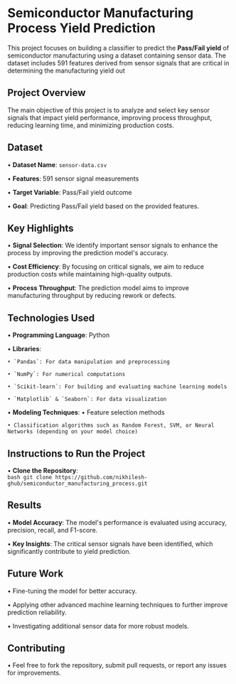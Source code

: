  #  Semiconductor Manufacturing Process Yield Prediction

 This project focuses on building a classifier to predict the **Pass/Fail yield** of semiconductor manufacturing using a dataset containing sensor data. The dataset includes 591 features derived from sensor signals that are critical in determining the manufacturing yield out
## Project Overview

 The main objective of this project is to analyze and select key sensor signals that impact yield performance, improving process throughput, reducing learning time, and minimizing production costs.

 ## Dataset

• **Dataset Name**: `sensor-data.csv`

• **Features**: 591 sensor signal measurements

• **Target Variable**: Pass/Fail yield outcome

• **Goal**: Predicting Pass/Fail yield based on the provided features.

 ## Key Highlights

• **Signal Selection**: We identify important sensor signals to enhance the process by improving the prediction model's accuracy.

• **Cost Efficiency**: By focusing on critical signals, we aim to reduce production costs while maintaining high-quality outputs.

• **Process Throughput**: The prediction model aims to improve manufacturing throughput by reducing rework or defects.

 ## Technologies Used

• **Programming Language**: Python

• **Libraries**:

    • `Pandas`: For data manipulation and preprocessing
    
    • `NumPy`: For numerical computations
    
    • `Scikit-learn`: For building and evaluating machine learning models
    
    • `Matplotlib` & `Seaborn`: For data visualization
• **Modeling Techniques**:
    • Feature selection methods
    
    • Classification algorithms such as Random Forest, SVM, or Neural Networks (depending on your model choice)

 ## Instructions to Run the Project

• **Clone the Repository**:  
    ```bash
    git clone https://github.com/nikhilesh-ghub/semiconductor_manufacturing_process.git
    ```



 ## Results

• **Model Accuracy**: The model's performance is evaluated using accuracy, precision, recall, and F1-score.

• **Key Insights**: The critical sensor signals have been identified, which significantly contribute to yield prediction.

 ## Future Work

• Fine-tuning the model for better accuracy.

• Applying other advanced machine learning techniques to further improve prediction reliability.

• Investigating additional sensor data for more robust models.

 ## Contributing

• Feel free to fork the repository, submit pull requests, or report any issues for improvements.


